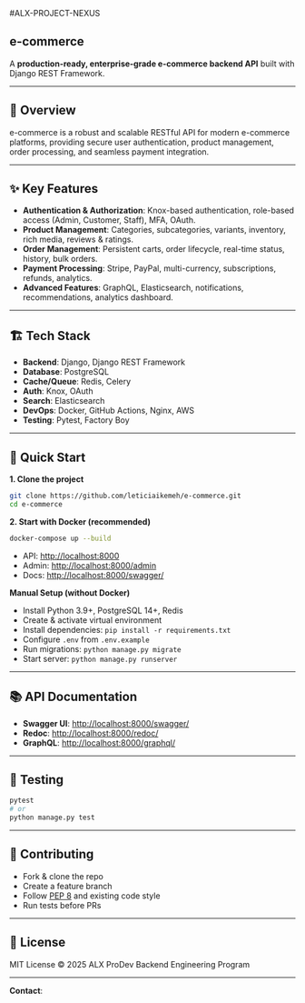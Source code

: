 #ALX-PROJECT-NEXUS
## e-commerce

A **production-ready, enterprise-grade e-commerce backend API** built with Django REST Framework.

---

## 🚀 Overview

e-commerce is a robust and scalable RESTful API for modern e-commerce platforms, providing secure user authentication, product management, order processing, and seamless payment integration.

---

## ✨ Key Features

* **Authentication & Authorization**: Knox-based authentication, role-based access (Admin, Customer, Staff), MFA, OAuth.
* **Product Management**: Categories, subcategories, variants, inventory, rich media, reviews & ratings.
* **Order Management**: Persistent carts, order lifecycle, real-time status, history, bulk orders.
* **Payment Processing**: Stripe, PayPal, multi-currency, subscriptions, refunds, analytics.
* **Advanced Features**: GraphQL, Elasticsearch, notifications, recommendations, analytics dashboard.

---

## 🏗️ Tech Stack

* **Backend**: Django, Django REST Framework
* **Database**: PostgreSQL
* **Cache/Queue**: Redis, Celery
* **Auth**: Knox, OAuth
* **Search**: Elasticsearch
* **DevOps**: Docker, GitHub Actions, Nginx, AWS
* **Testing**: Pytest, Factory Boy

---

## 🚀 Quick Start

**1. Clone the project**

```bash
git clone https://github.com/leticiaikemeh/e-commerce.git
cd e-commerce
```

**2. Start with Docker (recommended)**

```bash
docker-compose up --build
```

* API: [http://localhost:8000](http://localhost:8000)
* Admin: [http://localhost:8000/admin](http://localhost:8000/admin)
* Docs: [http://localhost:8000/swagger/](http://localhost:8000/swagger/)

**Manual Setup (without Docker)**

* Install Python 3.9+, PostgreSQL 14+, Redis
* Create & activate virtual environment
* Install dependencies:
  `pip install -r requirements.txt`
* Configure `.env` from `.env.example`
* Run migrations:
  `python manage.py migrate`
* Start server:
  `python manage.py runserver`

---

## 📚 API Documentation

* **Swagger UI**: [http://localhost:8000/swagger/](http://localhost:8000/swagger/)
* **Redoc**: [http://localhost:8000/redoc/](http://localhost:8000/redoc/)
* **GraphQL**: [http://localhost:8000/graphql/](http://localhost:8000/graphql/)

---

## 🧪 Testing

```bash
pytest
# or
python manage.py test
```

---

## 🤝 Contributing

* Fork & clone the repo
* Create a feature branch
* Follow [PEP 8](https://peps.python.org/pep-0008/) and existing code style
* Run tests before PRs

---

## 📄 License

MIT License © 2025 ALX ProDev Backend Engineering Program

---

**Contact**:


